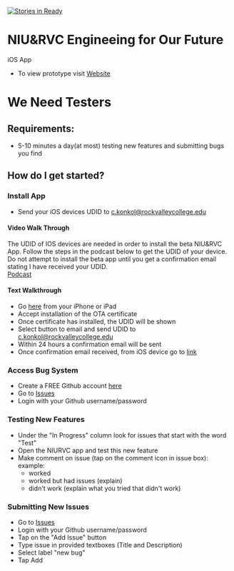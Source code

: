 [![Stories in Ready](https://badge.waffle.io/rvcapps/niurvc.png?label=active&title=Active)](https://waffle.io/rvcapps/niurvc?utm_source=badge)

# NIU&RVC Engineeing for Our Future
iOS App 

- To view prototype visit [Website](http://www.rvchourofcode.com/niurvc.html)

# We Need Testers

## Requirements: 
- 5-10 minutes a day(at most) testing new features and submitting bugs you find

## How do I get started?

### Install App
- Send your iOS devices UDID to c.konkol@rockvalleycollege.edu

#### Video Walk Through
The UDID of IOS devices are needed in order to install the beta NIU&RVC App. Follow the steps in the podcast below to get the UDID of your device.  Do not attempt to install the beta app until you get a confirmation email stating I have received your UDID. <br>
[Podcast](https://youtu.be/yOYIJ7sa_Gk)

#### Text Walkthrough
- Go [here](https://www.getudid.io) from your iPhone or iPad
- Accept installation of the OTA certificate
- Once certificate has installed, the UDID will be shown
- Select button to email and send UDID to c.konkol@rockvalleycollege.edu
- Within 24 hours a confirmation email will be sent
- Once confirmation email received, from iOS device go to [link](https://konkolapps.github.io)

### Access Bug System
- Create a FREE Github account [here](https://github.com/join)
- Go to [Issues](https://waffle.io/rvcapps/niurvc/join)
- Login with your Github username/password

### Testing New Features
- Under the "In Progress" column look for issues that start with the word "Test"
- Open the NIURVC app and test this new feature
- Make comment on issue (tap on the comment icon in issue box): 
   example: 
   - worked
   - worked but had issues (explain)
   - didn't work (explain what you tried that didn't work) 
   
### Submitting New Issues
- Go to [Issues](https://waffle.io/rvcapps/niurvc/join)
- Login with your Github username/password
- Tap on the "Add Issue" button
- Type issue in provided textboxes (Title and Description)
- Select label "new bug"
- Tap Add

